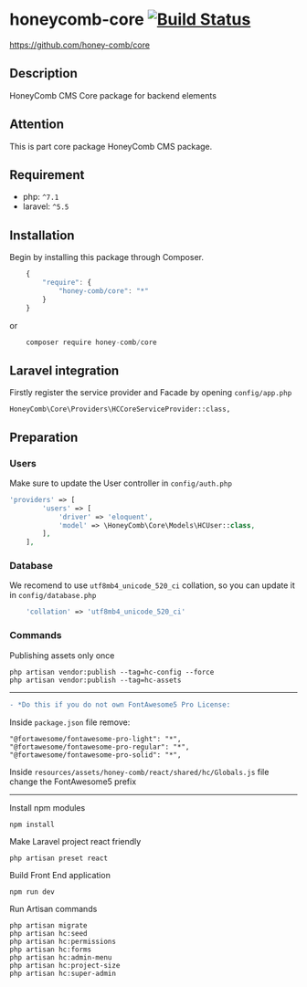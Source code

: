 # honeycomb-core [![Build Status](https://travis-ci.org/honey-comb/core.svg?branch=master)](https://travis-ci.org/honey-comb/core)  
https://github.com/honey-comb/core

## Description

HoneyComb CMS Core package for backend elements

## Attention

This is part core package HoneyComb CMS package.

## Requirement

 - php: `^7.1`
 - laravel: `^5.5`
 
 ## Installation

Begin by installing this package through Composer.


```js
	{
	    "require": {
	        "honey-comb/core": "*"
	    }
	}
```
or
```js
    composer require honey-comb/core
```

## Laravel integration

Firstly register the service provider and Facade by opening `config/app.php`

    HoneyComb\Core\Providers\HCCoreServiceProvider::class,

## Preparation
### Users

Make sure to update the User controller in `config/auth.php`

```php
'providers' => [
        'users' => [
            'driver' => 'eloquent',
            'model' => \HoneyComb\Core\Models\HCUser::class,
        ],
    ],
```

### Database

We recomend to use `utf8mb4_unicode_520_ci` collation, so you can update it in `config/database.php`

```php
    'collation' => 'utf8mb4_unicode_520_ci'
```

### Commands

Publishing assets only once

    php artisan vendor:publish --tag=hc-config --force
    php artisan vendor:publish --tag=hc-assets

----
```diff
- *Do this if you do not own FontAwesome5 Pro License:
```

Inside `package.json` file remove:

    "@fortawesome/fontawesome-pro-light": "*",
    "@fortawesome/fontawesome-pro-regular": "*",
    "@fortawesome/fontawesome-pro-solid": "*",
    
Inside `resources/assets/honey-comb/react/shared/hc/Globals.js` file change the FontAwesome5 prefix

----

Install npm modules

    npm install

Make Laravel project react friendly

    php artisan preset react
    
Build Front End application

    npm run dev
    
Run Artisan commands

    php artisan migrate
    php artisan hc:seed
    php artisan hc:permissions
    php artisan hc:forms
    php artisan hc:admin-menu   
    php artisan hc:project-size
    php artisan hc:super-admin

